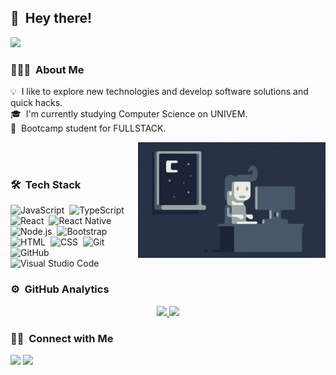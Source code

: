 ## 👋 &nbsp;Hey there!

![](https://komarev.com/ghpvc/?username=caioperess&color=blue)

### 👨🏻‍💻 &nbsp;About Me

💡 &nbsp;I like to explore new technologies and develop software solutions and quick hacks.\
🎓 &nbsp;I'm currently studying Computer Science on UNIVEM.\
🚀 &nbsp;Bootcamp student for FULLSTACK.

<img alt="Night Coding" src="https://raw.githubusercontent.com/caioperess/caioperess/master/assets/Night-Coding.gif" align="right"/>
<br>
<br>

### 🛠 &nbsp;Tech Stack
![JavaScript](https://img.shields.io/badge/-JavaScript-05122A?style=flat&logo=javascript)&nbsp;
![TypeScript](https://img.shields.io/badge/-TypeScript-05122A?style=flat&logo=TypeScript)&nbsp;
![React](https://img.shields.io/badge/-React-05122A?style=flat&logo=react)&nbsp;
![React Native](https://img.shields.io/badge/-React_Native-05122A?style=flat&logo=react&logoColor=61DAFB)&nbsp;
![Node.js](https://img.shields.io/badge/-Node.js-05122A?style=flat&logo=node.js)&nbsp;
![Bootstrap](https://img.shields.io/badge/-Bootstrap-05122A?style=flat&logo=bootstrap&logoColor=563D7C)
![HTML](https://img.shields.io/badge/-HTML-05122A?style=flat&logo=HTML5)&nbsp;
![CSS](https://img.shields.io/badge/-CSS-05122A?style=flat&logo=CSS3&logoColor=1572B6)&nbsp;
![Git](https://img.shields.io/badge/-Git-05122A?style=flat&logo=git)&nbsp;
![GitHub](https://img.shields.io/badge/-GitHub-05122A?style=flat&logo=github)&nbsp;
![Visual Studio Code](https://img.shields.io/badge/-Visual%20Studio%20Code-05122A?style=flat&logo=visual-studio-code&logoColor=007ACC)&nbsp;


### ⚙️ &nbsp;GitHub Analytics
<p align="center">
<a href="https://github.com/caioperess">
  <img height="170em" src="https://github-readme-stats-eight-theta.vercel.app/api?username=caioperess&show_icons=true&theme=algolia&include_all_commits=true&count_private=true"/>
  <img height="170em" src="https://github-readme-stats-eight-theta.vercel.app/api/top-langs/?username=caioperess&layout=compact&langs_count=8&theme=algolia"/>
</a>
</p>

### 🤝🏻 &nbsp;Connect with Me

<p align="left">
<a href="https://www.linkedin.com/in/caioperess/"><img src="https://img.shields.io/badge/-Linkedin-0077B5?style=flat&logo=Linkedin&logoColor=white"/></a>
<a href="mailto:caioperescs@gmail.com"><img src="https://img.shields.io/badge/-caioperescs@gmail.com-D14836?style=flat&logo=Gmail&logoColor=white"/></a>
</p>
